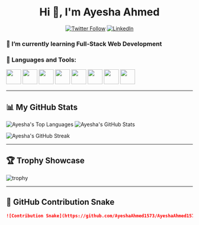 <h1 align="center">Hi 👋, I'm Ayesha Ahmed</h1>

<p align="center">
  <a href="https://twitter.com/yourusername" target="_blank"><img src="https://img.shields.io/twitter/follow/yourusername?logo=twitter&style=for-the-badge" alt="Twitter Follow"></a>
  <a href="https://www.linkedin.com/in/yourusername" target="_blank"><img src="https://img.shields.io/badge/LinkedIn-Profile-blue?logo=linkedin&style=for-the-badge" alt="LinkedIn"></a>
</p>

### 🌱 I’m currently learning **Full‑Stack Web Development**

### 🧰 Languages and Tools:
<p align="left">
  <img src="https://cdn.jsdelivr.net/gh/devicons/devicon/icons/html5/html5-original.svg" width="40" height="40"/>
  <img src="https://cdn.jsdelivr.net/gh/devicons/devicon/icons/css3/css3-original.svg" width="40" height="40"/>
  <img src="https://cdn.jsdelivr.net/gh/devicons/devicon/icons/javascript/javascript-original.svg" width="40" height="40"/>
  <img src="https://cdn.jsdelivr.net/gh/devicons/devicon/icons/react/react-original.svg" width="40" height="40"/>
  <img src="https://cdn.jsdelivr.net/gh/devicons/devicon/icons/nodejs/nodejs-original.svg" width="40" height="40"/>
  <img src="https://cdn.jsdelivr.net/gh/devicons/devicon/icons/python/python-original.svg" width="40" height="40"/>
  <img src="https://cdn.jsdelivr.net/gh/devicons/devicon/icons/mysql/mysql-original.svg" width="40" height="40"/>
  <img src="https://cdn.jsdelivr.net/gh/devicons/devicon/icons/bootstrap/bootstrap-plain.svg" width="40" height="40"/>
</p>

---

## 📊 My GitHub Stats

<p float="left">
  <img src="https://github-readme-stats.vercel.app/api/top-langs?username=AyeshaAhmed1573&show_icons=true&theme=dracula&layout=compact" alt="Ayesha's Top Languages"/>
  <img src="https://github-readme-stats.vercel.app/api?username=AyeshaAhmed1573&show_icons=true&theme=dracula" alt="Ayesha's GitHub Stats"/>
</p>

<img src="https://github-readme-streak-stats.herokuapp.com/?user=AyeshaAhmed1573&theme=dracula" alt="Ayesha's GitHub Streak" />

---

## 🏆 Trophy Showcase

![trophy](https://github-profile-trophy.vercel.app/?username=AyeshaAhmed1573&theme=dracula&no-frame=true)

---

## 🎲 GitHub Contribution Snake

```markdown
![Contribution Snake](https://github.com/AyeshaAhmed1573/AyeshaAhmed1573/blob/output/github-contribution-grid-snake.svg)

